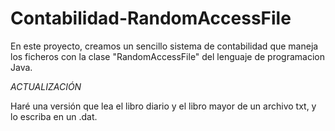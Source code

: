 # Contabilidad-RandomAccessFile
En este proyecto, creamos un sencillo sistema de contabilidad que maneja los ficheros con la clase "RandomAccessFile" del lenguaje de programacion Java.

*ACTUALIZACIÓN*

Haré una versión que lea el libro diario y el libro mayor de un archivo txt, y lo escriba en un .dat.
